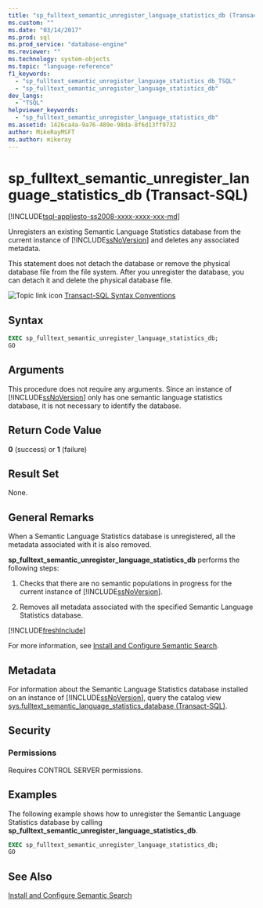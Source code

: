 ```yaml
---
title: "sp_fulltext_semantic_unregister_language_statistics_db (Transact-SQL) | Microsoft Docs"
ms.custom: ""
ms.date: "03/14/2017"
ms.prod: sql
ms.prod_service: "database-engine"
ms.reviewer: ""
ms.technology: system-objects
ms.topic: "language-reference"
f1_keywords: 
  - "sp_fulltext_semantic_unregister_language_statistics_db_TSQL"
  - "sp_fulltext_semantic_unregister_language_statistics_db"
dev_langs: 
  - "TSQL"
helpviewer_keywords: 
  - "sp_fulltext_semantic_unregister_language_statistics_db"
ms.assetid: 1426ca4a-9a76-489e-98da-8f6d13ff9732
author: MikeRayMSFT
ms.author: mikeray
---
```

# sp_fulltext_semantic_unregister_language_statistics_db (Transact-SQL)
[!INCLUDE[tsql-appliesto-ss2008-xxxx-xxxx-xxx-md](../../includes/tsql-appliesto-ss2008-xxxx-xxxx-xxx-md.md)]

  Unregisters an existing Semantic Language Statistics database from the current instance of [!INCLUDE[ssNoVersion](../../includes/ssnoversion-md.md)] and deletes any associated metadata.  
  
 This statement does not detach the database or remove the physical database file from the file system. After you unregister the database, you can detach it and delete the physical database file.  
  
 ![Topic link icon](../../database-engine/configure-windows/media/topic-link.gif "Topic link icon") [Transact-SQL Syntax Conventions](../../t-sql/language-elements/transact-sql-syntax-conventions-transact-sql.md)  
  
## Syntax  
  
```sql  
EXEC sp_fulltext_semantic_unregister_language_statistics_db;  
GO  
```  
  
##  <a name="Arguments"></a> Arguments  
 This procedure does not require any arguments. Since an instance of [!INCLUDE[ssNoVersion](../../includes/ssnoversion-md.md)] only has one semantic language statistics database, it is not necessary to identify the database.  
  
## Return Code Value  
 **0** (success) or **1** (failure)  
  
## Result Set  
 None.  
  
## General Remarks  
 When a Semantic Language Statistics database is unregistered, all the metadata associated with it is also removed.  
  
 **sp_fulltext_semantic_unregister_language_statistics_db** performs the following steps:  
  
1.  Checks that there are no semantic populations in progress for the current instance of [!INCLUDE[ssNoVersion](../../includes/ssnoversion-md.md)].  
  
2.  Removes all metadata associated with the specified Semantic Language Statistics database.  

[!INCLUDE[freshInclude](../../includes/paragraph-content/fresh-note-steps-feedback.md)]

 For more information, see [Install and Configure Semantic Search](../../relational-databases/search/install-and-configure-semantic-search.md).  
  
## Metadata  
 For information about the Semantic Language Statistics database installed on an instance of [!INCLUDE[ssNoVersion](../../includes/ssnoversion-md.md)], query the catalog view [sys.fulltext_semantic_language_statistics_database &#40;Transact-SQL&#41;](../../relational-databases/system-catalog-views/sys-fulltext-semantic-language-statistics-database-transact-sql.md).  
  
## Security  
  
### Permissions  
 Requires CONTROL SERVER permissions.  
  
## Examples  
 The following example shows how to unregister the Semantic Language Statistics database by calling **sp_fulltext_semantic_unregister_language_statistics_db**.  
  
```sql  
EXEC sp_fulltext_semantic_unregister_language_statistics_db;  
GO  
```  
  
## See Also  
 [Install and Configure Semantic Search](../../relational-databases/search/install-and-configure-semantic-search.md)  
  
  
